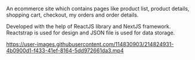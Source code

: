 An ecommerce site which contains pages like product list, product details, shopping
cart, checkout, my orders and order details.

Developed with the help of ReactJS library and NextJS framework. Reactstrap is used for design
and JSON file is used for data storage.


https://user-images.githubusercontent.com/114830903/214824931-4b0900d1-f433-41ef-8164-5dd972661da3.mp4


